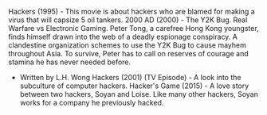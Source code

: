 Hackers (1995) - This movie is about hackers who are blamed for making a virus that will capsize 5 oil tankers.
2000 AD (2000) -  The Y2K Bug. Real Warfare vs Electronic Gaming. Peter Tong, a carefree Hong Kong youngster, finds himself drawn into the web of a deadly espionage conspiracy. A clandestine organization schemes to use the Y2K Bug to cause mayhem throughout Asia. To survive, Peter has to call on reserves of courage and stamina he has never needed before.
- Written by L.H. Wong
Hackers (2001) (TV Episode) - A look into the subculture of computer hackers.
Hacker's Game (2015) - A love story between two hackers, Soyan and Loise. Like many other hackers, Soyan works for a company he previously hacked.

